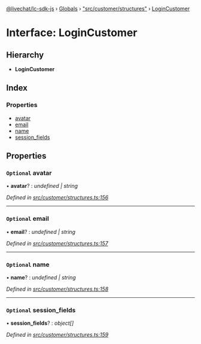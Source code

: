 [@livechat/lc-sdk-js](../README.md) › [Globals](../globals.md) › ["src/customer/structures"](../modules/_src_customer_structures_.md) › [LoginCustomer](_src_customer_structures_.logincustomer.md)

# Interface: LoginCustomer

## Hierarchy

* **LoginCustomer**

## Index

### Properties

* [avatar](_src_customer_structures_.logincustomer.md#optional-avatar)
* [email](_src_customer_structures_.logincustomer.md#optional-email)
* [name](_src_customer_structures_.logincustomer.md#optional-name)
* [session_fields](_src_customer_structures_.logincustomer.md#optional-session_fields)

## Properties

### `Optional` avatar

• **avatar**? : *undefined | string*

*Defined in [src/customer/structures.ts:156](https://github.com/livechat/lc-sdk-js/blob/8143b05/src/customer/structures.ts#L156)*

___

### `Optional` email

• **email**? : *undefined | string*

*Defined in [src/customer/structures.ts:157](https://github.com/livechat/lc-sdk-js/blob/8143b05/src/customer/structures.ts#L157)*

___

### `Optional` name

• **name**? : *undefined | string*

*Defined in [src/customer/structures.ts:158](https://github.com/livechat/lc-sdk-js/blob/8143b05/src/customer/structures.ts#L158)*

___

### `Optional` session_fields

• **session_fields**? : *object[]*

*Defined in [src/customer/structures.ts:159](https://github.com/livechat/lc-sdk-js/blob/8143b05/src/customer/structures.ts#L159)*
